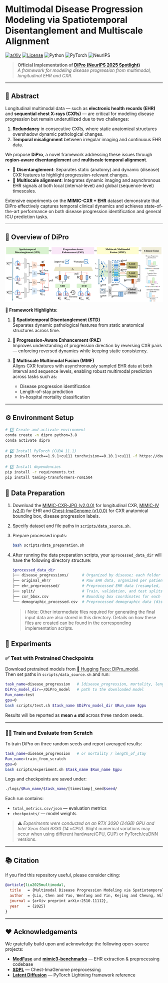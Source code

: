 # Multimodal Disease Progression Modeling via Spatiotemporal Disentanglement and Multiscale Alignment

[![arXiv](https://img.shields.io/badge/arXiv-2510.11112-b31b1b.svg)](https://arxiv.org/abs/2510.11112)
[![License](https://img.shields.io/badge/License-MIT-blue.svg)](LICENSE)
![Python](https://img.shields.io/badge/Python-3.8+-green.svg)
![PyTorch](https://img.shields.io/badge/PyTorch-1.9.1+-ee4c2c.svg)
![NeurIPS](https://img.shields.io/badge/NeurIPS-2025%20Spotlight-FFD700.svg)

> **Official Implementation of [DiPro (NeurIPS 2025 Spotlight)](https://arxiv.org/abs/2510.11112)**  
> _A framework for modeling disease progression from multimodal, longitudinal EHR and CXR._

---

## 📖 Abstract

Longitudinal multimodal data — such as **electronic health records (EHR)** and **sequential chest X-rays (CXRs)** — are critical for modeling disease progression but remain underutilized due to two challenges:  
1. **Redundancy** in consecutive CXRs, where static anatomical structures overshadow dynamic pathological changes.  
2. **Temporal misalignment** between irregular imaging and continuous EHR data.  

We propose **DiPro**, a novel framework addressing these issues through **region-aware disentanglement** and **multiscale temporal alignment**.  

- 🧩 **Disentanglement**: Separates static (anatomy) and dynamic (disease) CXR features to highlight progression-relevant changes.  
- 🧬 **Multiscale alignment**: Integrates dynamic imaging and asynchronous EHR signals at both local (interval-level) and global (sequence-level) timescales.  

Extensive experiments on the **MIMIC-CXR + EHR** dataset demonstrate that DiPro effectively captures temporal clinical dynamics and achieves state-of-the-art performance on both disease progression identification and general ICU prediction tasks.

---

## 🚀 Overview of DiPro

![Overview of DiPro](./figures/dipro.png)

**🌟 Framework Highlights:**
1. **🧩 Spatiotemporal Disentanglement (STD)**  
   Separates dynamic pathological features from static anatomical structures across time.  

2. **🔄 Progression-Aware Enhancement (PAE)**  
   Improves understanding of progression direction by reversing CXR pairs — enforcing reversed dynamics while keeping static consistency.  

3. **🔗 Multiscale Multimodal Fusion (MMF)**  
   Aligns CXR features with asynchronously sampled EHR data at both interval and sequence levels, enabling robust multimodal prediction across tasks such as:
   - Disease progression identification  
   - Length-of-stay prediction  
   - In-hospital mortality classification  

---

## ⚙️ Environment Setup

```bash
# 1️⃣ Create and activate environment
conda create -n dipro python=3.8
conda activate dipro

# 2️⃣ Install PyTorch (CUDA 11.1)
pip install torch==1.9.1+cu111 torchvision==0.10.1+cu111 -f https://download.pytorch.org/whl/torch_stable.html

# 3️⃣ Install dependencies
pip install -r requirements.txt
pip install taming-transformers-rom1504
```
## 🧾 Data Preparation
1. Download the [MIMIC-CXR-JPG (v2.0.0)](https://physionet.org/content/mimic-cxr-jpg/2.0.0/) for longitudinal CXR,  [MIMIC-IV (v2.0)](https://physionet.org/content/mimiciv/2.0/) for EHR and [Chest-ImaGenome (v1.0.0)](https://physionet.org/content/chest-imagenome/1.0.0/) for CXR anatomical bounding box, disease progression labels.
2. Specify dataset and file paths in [`scripts/data_source.sh`](scripts/data_source.sh).

3. Prepare processed inputs:
   ```bash
   bash scripts/data_preparation.sh
   ```

4. After running the data preparation scripts, your `$processed_data_dir` will have the following directory structure:

    ```bash
    $processed_data_dir
    ├── disease_progressions/      # Organized by disease; each folder contains CXR pairs representing disease progression extracted from Chest-ImaGenome
    ├── original_ehr/              # Raw EHR data, organized per patient (patient_id) and per hospital stay (stay_id)
    ├── ehr_preprocessed/          # Preprocessed EHR data (resampled, imputed, and normalized)
    ├── split/                     # Train, validation, and test splits for each task, including the extracted labels
    ├── cxr_bbox.csv               # Bounding box coordinates for each CXR anatomical region
    └── demographic_processed.csv  # Preprocessed demographic data (discretized and normalized)
    ```

    > ℹ️ Note: Other intermediate files required for generating the final input data are also stored in this directory. Details on how these files are created can be found in the corresponding implementation scripts.

## 🧪 Experiments

### ✅ Test with Pretrained Checkpoints

Download pretrained models from [🤗 Hugging Face: DiPro_model](https://huggingface.co/Chenhihihi/DiPro_model).  
Then set paths in `scripts/data_source.sh` and run:

```bash
task_name=disease_progression   # [disease_progression, mortality, length_of_stay]
DiPro_model_dir=~/DiPro_model   # path to the downloaded model
Run_name=test
gpu=0
bash scripts/test.sh $task_name $DiPro_model_dir $Run_name $gpu
```

Results will be reported as **mean ± std** across three random seeds.

---

### 🏋️‍♂️ Train and Evaluate from Scratch

To train DiPro on three random seeds and report averaged results:

```bash
task_name=disease_progression   # or mortality / length_of_stay
Run_name=train_from_scratch
gpu=0
bash scripts/experiment.sh $task_name $Run_name $gpu
```

Logs and checkpoints are saved under:

```bash
./logs/$Run_name/$task_name/[timestamp]_seed$seed/
```

Each run contains:
- `total_metrics.csv/json` — evaluation metrics  
- `checkpoints/` — model weights  

> ⚠️ *Experiments were conducted on an RTX 3090 (24GB) GPU and Intel Xeon Gold 6330 (14 vCPU).* Slight numerical variations may occur when using different hardware(CPU, GUP) or PyTorch/cuDNN versions.

---

## 📚 Citation

If you find this repository useful, please consider citing:

```bibtex
@article{liu2025multimodal,
  title   = {Multimodal Disease Progression Modeling via Spatiotemporal Disentanglement and Multiscale Alignment},
  author  = {Liu, Chen and Yao, Wenfang and Yin, Kejing and Cheung, William K and Qin, Jing},
  journal = {arXiv preprint arXiv:2510.11112},
  year    = {2025}
}
```

---

## ❤️ Acknowledgements

We gratefully build upon and acknowledge the following open-source projects:

- [**MedFuse**](https://github.com/nyuad-cai/MedFuse) and [**mimic3-benchmarks**](https://github.com/YerevaNN/mimic3-benchmarks/) — EHR extraction & preprocessing codebase  
- [**SDPL**](https://github.com/zhuye98/SDPL/tree/master) — Chest-ImaGenome preprocessing  
- [**Latent Diffusion**](https://github.com/CompVis/latent-diffusion) — PyTorch Lightning framework reference  
